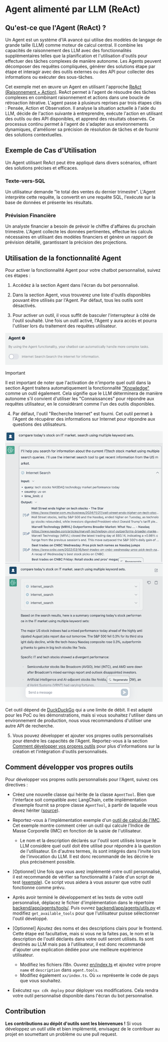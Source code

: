 # Agent alimenté par LLM (ReAct)

## Qu'est-ce que l'Agent (ReAct) ?

Un Agent est un système d'IA avancé qui utilise des modèles de langage de grande taille (LLM) comme moteur de calcul central. Il combine les capacités de raisonnement des LLM avec des fonctionnalités supplémentaires telles que la planification et l'utilisation d'outils pour effectuer des tâches complexes de manière autonome. Les Agents peuvent décomposer des requêtes compliquées, générer des solutions étape par étape et interagir avec des outils externes ou des API pour collecter des informations ou exécuter des sous-tâches.

Cet exemple met en œuvre un Agent en utilisant l'approche [ReAct (Raisonnement + Action)](https://www.promptingguide.ai/techniques/react). ReAct permet à l'agent de résoudre des tâches complexes en combinant raisonnement et actions dans une boucle de rétroaction itérative. L'agent passe à plusieurs reprises par trois étapes clés : Pensée, Action et Observation. Il analyse la situation actuelle à l'aide du LLM, décide de l'action suivante à entreprendre, exécute l'action en utilisant des outils ou des API disponibles, et apprend des résultats observés. Ce processus continu permet à l'agent de s'adapter aux environnements dynamiques, d'améliorer sa précision de résolution de tâches et de fournir des solutions contextuelles.

## Exemple de Cas d'Utilisation

Un Agent utilisant ReAct peut être appliqué dans divers scénarios, offrant des solutions précises et efficaces.

### Texte-vers-SQL

Un utilisateur demande "le total des ventes du dernier trimestre". L'Agent interprète cette requête, la convertit en une requête SQL, l'exécute sur la base de données et présente les résultats.

### Prévision Financière

Un analyste financier a besoin de prévoir le chiffre d'affaires du prochain trimestre. L'Agent collecte les données pertinentes, effectue les calculs nécessaires en utilisant des modèles financiers et génère un rapport de prévision détaillé, garantissant la précision des projections.

## Utilisation de la fonctionnalité Agent

Pour activer la fonctionnalité Agent pour votre chatbot personnalisé, suivez ces étapes :

1. Accédez à la section Agent dans l'écran du bot personnalisé.

2. Dans la section Agent, vous trouverez une liste d'outils disponibles pouvant être utilisés par l'Agent. Par défaut, tous les outils sont désactivés.

3. Pour activer un outil, il vous suffit de basculer l'interrupteur à côté de l'outil souhaité. Une fois un outil activé, l'Agent y aura accès et pourra l'utiliser lors du traitement des requêtes utilisateur.

![](./imgs/agent_tools.png)

> [!Important]
> Il est important de noter que l'activation de n'importe quel outil dans la section Agent traitera automatiquement la fonctionnalité ["Knowledge"](https://aws.amazon.com/what-is/retrieval-augmented-generation/) comme un outil également. Cela signifie que le LLM déterminera de manière autonome s'il convient d'utiliser les "Connaissances" pour répondre aux requêtes utilisateur, en le considérant comme l'un des outils disponibles.

4. Par défaut, l'outil "Recherche Internet" est fourni. Cet outil permet à l'Agent de récupérer des informations sur Internet pour répondre aux questions des utilisateurs.

![](./imgs/agent1.png)
![](./imgs/agent2.png)

Cet outil dépend de [DuckDuckGo](https://duckduckgo.com/) qui a une limite de débit. Il est adapté pour les PoC ou les démonstrations, mais si vous souhaitez l'utiliser dans un environnement de production, nous vous recommandons d'utiliser une autre API de recherche.

5. Vous pouvez développer et ajouter vos propres outils personnalisés pour étendre les capacités de l'Agent. Reportez-vous à la section [Comment développer vos propres outils](#how-to-develop-your-own-tools) pour plus d'informations sur la création et l'intégration d'outils personnalisés.

## Comment développer vos propres outils

Pour développer vos propres outils personnalisés pour l'Agent, suivez ces directives :

- Créez une nouvelle classe qui hérite de la classe `AgentTool`. Bien que l'interface soit compatible avec LangChain, cette implémentation d'exemple fournit sa propre classe `AgentTool`, à partir de laquelle vous devez hériter ([source](../backend/app/agents/tools/agent_tool.py)).

- Reportez-vous à l'implémentation exemple d'un [outil de calcul de l'IMC](../examples/agents/tools/bmi/bmi.py). Cet exemple montre comment créer un outil qui calcule l'Indice de Masse Corporelle (IMC) en fonction de la saisie de l'utilisateur.

  - Le nom et la description déclarés sur l'outil sont utilisés lorsque le LLM considère quel outil doit être utilisé pour répondre à la question de l'utilisateur. En d'autres termes, ils sont intégrés dans l'invite lors de l'invocation du LLM. Il est donc recommandé de les décrire le plus précisément possible.

- [Optionnel] Une fois que vous avez implémenté votre outil personnalisé, il est recommandé de vérifier sa fonctionnalité à l'aide d'un script de test ([exemple](../examples/agents/tools/bmi/test_bmi.py)). Ce script vous aidera à vous assurer que votre outil fonctionne comme prévu.

- Après avoir terminé le développement et les tests de votre outil personnalisé, déplacez le fichier d'implémentation dans le répertoire [backend/app/agents/tools/](../backend/app/agents/tools/). Puis ouvrez [backend/app/agents/utils.py](../backend/app/agents/utils.py) et modifiez `get_available_tools` pour que l'utilisateur puisse sélectionner l'outil développé.

- [Optionnel] Ajoutez des noms et des descriptions clairs pour le frontend. Cette étape est facultative, mais si vous ne la faites pas, le nom et la description de l'outil déclarés dans votre outil seront utilisés. Ils sont destinés au LLM mais pas à l'utilisateur, il est donc recommandé d'ajouter une explication dédiée pour une meilleure expérience utilisateur.

  - Modifiez les fichiers i18n. Ouvrez [en/index.ts](../frontend/src/i18n/en/index.ts) et ajoutez votre propre `name` et `description` dans `agent.tools`.
  - Modifiez également `xx/index.ts`. Où `xx` représente le code de pays que vous souhaitez.

- Exécutez `npx cdk deploy` pour déployer vos modifications. Cela rendra votre outil personnalisé disponible dans l'écran du bot personnalisé.

## Contribution

**Les contributions au dépôt d'outils sont les bienvenues !** Si vous développez un outil utile et bien implémenté, envisagez de le contribuer au projet en soumettant un problème ou une pull request.